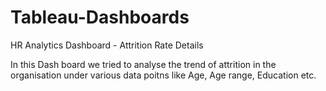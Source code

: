 # Tableau-Dashboards
HR Analytics Dashboard - Attrition Rate Details

In this Dash board we tried to analyse the trend of attrition in the organisation under various data poitns like Age, Age range, Education etc.
